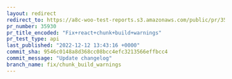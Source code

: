 ```yaml
---
layout: redirect
redirect_to: https://a8c-woo-test-reports.s3.amazonaws.com/public/pr/35930/api/index.html
pr_number: 35930
pr_title_encoded: "Fix+react+chunk+build+warnings"
pr_test_type: api
last_published: "2022-12-12 13:43:16 +0000"
commit_sha: 9546c0148a8d368cc08bcc4efc3213566effbcc4
commit_message: "Update changelog"
branch_name: fix/chunk_build_warnings
---
```

